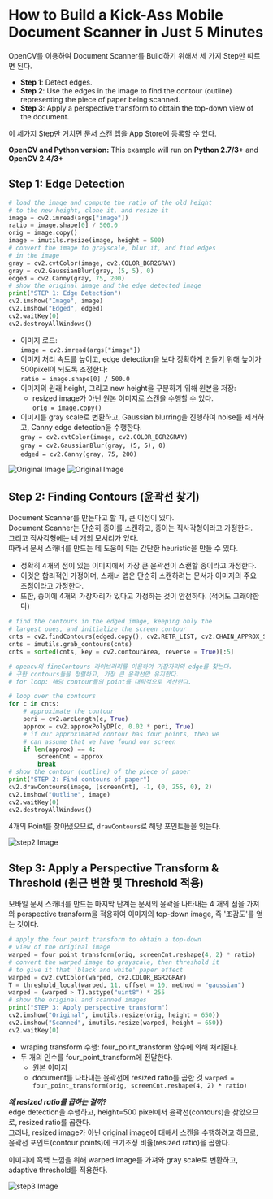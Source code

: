 # How to Build a Kick-Ass Mobile Document Scanner in Just 5 Minutes

OpenCV를 이용하여 Document Scanner를 Build하기 위해서 세 가지 Step만 따르면 된다.
- **Step 1**: Detect edges.
- **Step 2**: Use the edges in the image to find the contour (outline) representing the piece of paper being scanned.
- **Step 3**: Apply a perspective transform to obtain the top-down view of the document.

이 세가지 Step만 거치면 문서 스캔 앱을 App Store에 등록할 수 있다.

**OpenCV and Python version:**
This example will run on **Python 2.7/3+** and **OpenCV 2.4/3+**

## Step 1: Edge Detection

```python
# load the image and compute the ratio of the old height
# to the new height, clone it, and resize it
image = cv2.imread(args["image"])
ratio = image.shape[0] / 500.0
orig = image.copy()
image = imutils.resize(image, height = 500)
# convert the image to grayscale, blur it, and find edges
# in the image
gray = cv2.cvtColor(image, cv2.COLOR_BGR2GRAY)
gray = cv2.GaussianBlur(gray, (5, 5), 0)
edged = cv2.Canny(gray, 75, 200)
# show the original image and the edge detected image
print("STEP 1: Edge Detection")
cv2.imshow("Image", image)
cv2.imshow("Edged", edged)
cv2.waitKey(0)
cv2.destroyAllWindows()
```

- 이미지 로드:  
`image = cv2.imread(args["image"])`
- 이미지 처리 속도를 높이고, edge detection을 보다 정확하게 만들기 위해 높이가 500pixel이 되도록 조정한다:  
`ratio = image.shape[0] / 500.0`
- 이미지의 원래 height, 그리고 new height을 구분하기 위해 원본을 저장:
  - resized image가 아닌 원본 이미지로 스캔을 수행할 수 있다.  
`orig = image.copy()`
- 이미지를 gray scale로 변환하고, Gaussian blurring을 진행하여 noise를 제거하고, Canny edge detection을 수행한다.  
`gray = cv2.cvtColor(image, cv2.COLOR_BGR2GRAY)`  
`gray = cv2.GaussianBlur(gray, (5, 5), 0)`  
`edged = cv2.Canny(gray, 75, 200)`  

![Original Image](images/example_05.jpg "Original Image")
![Original Image](images/step1.jpg "Step 1 Image")

## Step 2: Finding Contours (윤곽선 찾기)

Document Scanner를 만든다고 할 때, 큰 이점이 있다.  
Document Scanner는 단순히 종이를 스캔하고, 종이는 직사각형이라고 가정한다.  
그리고 직사각형에는 네 개의 모서리가 있다.  
따라서 문서 스캐너를 만드는 데 도움이 되는 간단한 heuristic을 만들 수 있다.
- 정확히 4개의 점이 있는 이미지에서 가장 큰 윤곽선이 스캔할 종이라고 가정한다.
- 이것은 합리적인 가정이며, 스캐너 앱은 단순히 스캔하려는 문서가 이미지의 주요 초점이라고 가정한다.
- 또한, 종이에 4개의 가장자리가 있다고 가정하는 것이 안전하다. (적어도 그래야한다)

```python
# find the contours in the edged image, keeping only the
# largest ones, and initialize the screen contour
cnts = cv2.findContours(edged.copy(), cv2.RETR_LIST, cv2.CHAIN_APPROX_SIMPLE)
cnts = imutils.grab_contours(cnts)  
cnts = sorted(cnts, key = cv2.contourArea, reverse = True)[:5]  

# opencv의 fineContours 라이브러리를 이용하여 가장자리의 edge를 찾는다. 
# 구한 contours들을 정렬하고, 가장 큰 윤곽선만 유지한다.
# for loop: 해당 contour들의 point를 대략적으로 계산한다.

# loop over the contours  
for c in cnts:  
	# approximate the contour  
	peri = cv2.arcLength(c, True)  
	approx = cv2.approxPolyDP(c, 0.02 * peri, True)  
	# if our approximated contour has four points, then we  
	# can assume that we have found our screen  
	if len(approx) == 4:  
		screenCnt = approx  
		break
# show the contour (outline) of the piece of paper  
print("STEP 2: Find contours of paper")  
cv2.drawContours(image, [screenCnt], -1, (0, 255, 0), 2)
cv2.imshow("Outline", image)
cv2.waitKey(0)
cv2.destroyAllWindows()
```

4개의 Point를 찾아냈으므로, `drawContours`로 해당 포인트들을 잇는다.

![step2 Image](images/step2.jpg)

## Step 3: Apply a Perspective Transform & Threshold (원근 변환 및 Threshold 적용)

모바일 문서 스캐너를 만드는 마지막 단계는 문서의 윤곽을 나타내는 4 개의 점을 가져와 perspective transform을 적용하여 이미지의 top-down image, 즉 '조감도'를 얻는 것이다.  

```python
# apply the four point transform to obtain a top-down
# view of the original image
warped = four_point_transform(orig, screenCnt.reshape(4, 2) * ratio)
# convert the warped image to grayscale, then threshold it
# to give it that 'black and white' paper effect
warped = cv2.cvtColor(warped, cv2.COLOR_BGR2GRAY)
T = threshold_local(warped, 11, offset = 10, method = "gaussian")
warped = (warped > T).astype("uint8") * 255
# show the original and scanned images
print("STEP 3: Apply perspective transform")
cv2.imshow("Original", imutils.resize(orig, height = 650))
cv2.imshow("Scanned", imutils.resize(warped, height = 650))
cv2.waitKey(0)
```

- wraping transform 수행: four_point_transform 함수에 의해 처리된다.
- 두 개의 인수를 four_point_transform에 전달한다.
  - 원본 이미지
  - document를 나타내는 윤곽선에 resized ratio를 곱한 것
`warped = four_point_transform(orig, screenCnt.reshape(4, 2) * ratio)`  

***왜 resized ratio를 곱하는 걸까?***  
edge detection을 수행하고, height=500 pixel에서 윤곽선(contours)을 찾았으므로, resized ratio를 곱한다.  
그러나, resized image가 아닌 original image에 대해서 스캔을 수행하려고 하므로, 윤곽선 포인트(contour points)에 크기조정 비율(resized ratio)을 곱한다.  

이미지에 흑백 느낌을 위해 warped image를 가져와 gray scale로 변환하고, adaptive threshold를 적용한다.

![step3 Image](images/step3.jpg)
